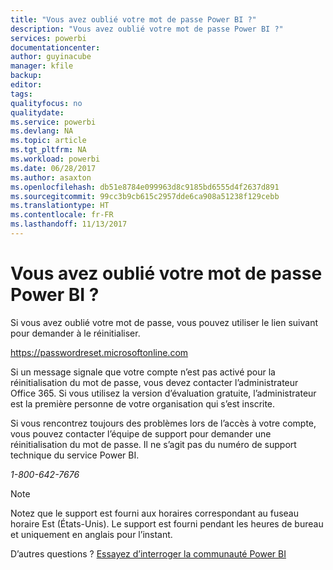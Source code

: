 ```yaml
---
title: "Vous avez oublié votre mot de passe Power BI ?"
description: "Vous avez oublié votre mot de passe Power BI ?"
services: powerbi
documentationcenter: 
author: guyinacube
manager: kfile
backup: 
editor: 
tags: 
qualityfocus: no
qualitydate: 
ms.service: powerbi
ms.devlang: NA
ms.topic: article
ms.tgt_pltfrm: NA
ms.workload: powerbi
ms.date: 06/28/2017
ms.author: asaxton
ms.openlocfilehash: db51e8784e099963d8c9185bd6555d4f2637d891
ms.sourcegitcommit: 99cc3b9cb615c2957dde6ca908a51238f129cebb
ms.translationtype: HT
ms.contentlocale: fr-FR
ms.lasthandoff: 11/13/2017
---
```

# <a name="forgot-your-password-for-power-bi"></a>Vous avez oublié votre mot de passe Power BI ?
Si vous avez oublié votre mot de passe, vous pouvez utiliser le lien suivant pour demander à le réinitialiser.

<https://passwordreset.microsoftonline.com>

Si un message signale que votre compte n’est pas activé pour la réinitialisation du mot de passe, vous devez contacter l’administrateur Office 365. Si vous utilisez la version d’évaluation gratuite, l’administrateur est la première personne de votre organisation qui s’est inscrite.

Si vous rencontrez toujours des problèmes lors de l’accès à votre compte, vous pouvez contacter l’équipe de support pour demander une réinitialisation du mot de passe. Il ne s’agit pas du numéro de support technique du service Power BI.

*1-800-642-7676*

> [!NOTE]
> Notez que le support est fourni aux horaires correspondant au fuseau horaire Est (États-Unis). Le support est fourni pendant les heures de bureau et uniquement en anglais pour l’instant.
> 
> 

D’autres questions ? [Essayez d’interroger la communauté Power BI](http://community.powerbi.com/)

